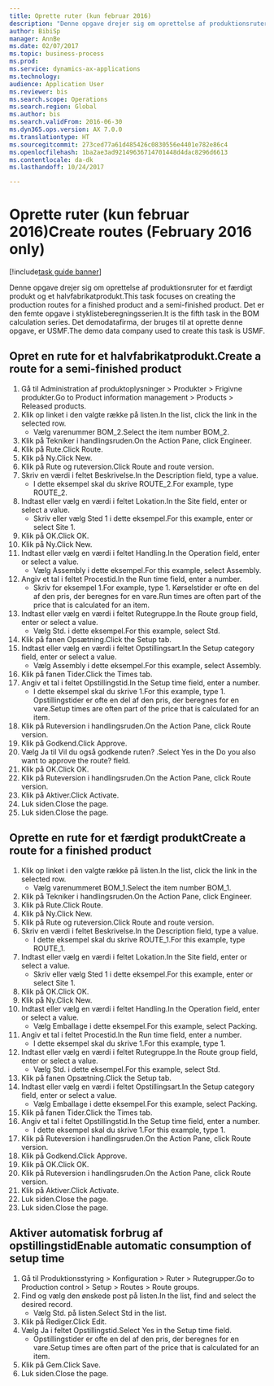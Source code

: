 ```yaml
--- 
title: Oprette ruter (kun februar 2016)
description: "Denne opgave drejer sig om oprettelse af produktionsruter for et færdigt produkt og et halvfabrikatprodukt."
author: BibiSp
manager: AnnBe
ms.date: 02/07/2017
ms.topic: business-process
ms.prod: 
ms.service: dynamics-ax-applications
ms.technology: 
audience: Application User
ms.reviewer: bis
ms.search.scope: Operations
ms.search.region: Global
ms.author: bis
ms.search.validFrom: 2016-06-30
ms.dyn365.ops.version: AX 7.0.0
ms.translationtype: HT
ms.sourcegitcommit: 273ced77a61d485426c0830556e4401e782e86c4
ms.openlocfilehash: 1ba2ae3ad92149636714701448d4dac8296d6613
ms.contentlocale: da-dk
ms.lasthandoff: 10/24/2017

---
```

# <a name="create-routes-february-2016-only"></a><span data-ttu-id="9a2fd-103">Oprette ruter (kun februar 2016)</span><span class="sxs-lookup"><span data-stu-id="9a2fd-103">Create routes (February 2016 only)</span></span>

[!include[task guide banner](../../includes/task-guide-banner.md)]

<span data-ttu-id="9a2fd-104">Denne opgave drejer sig om oprettelse af produktionsruter for et færdigt produkt og et halvfabrikatprodukt.</span><span class="sxs-lookup"><span data-stu-id="9a2fd-104">This task focuses on creating the production routes for a finished product and a semi-finished product.</span></span> <span data-ttu-id="9a2fd-105">Det er den femte opgave i styklisteberegningsserien.</span><span class="sxs-lookup"><span data-stu-id="9a2fd-105">It is the fifth task in the BOM calculation series.</span></span> <span data-ttu-id="9a2fd-106">Det demodatafirma, der bruges til at oprette denne opgave, er USMF.</span><span class="sxs-lookup"><span data-stu-id="9a2fd-106">The demo data company used to create this task is USMF.</span></span>


## <a name="create-a-route-for-a-semi-finished-product"></a><span data-ttu-id="9a2fd-107">Opret en rute for et halvfabrikatprodukt.</span><span class="sxs-lookup"><span data-stu-id="9a2fd-107">Create a route for a semi-finished product</span></span>
1. <span data-ttu-id="9a2fd-108">Gå til Administration af produktoplysninger > Produkter > Frigivne produkter.</span><span class="sxs-lookup"><span data-stu-id="9a2fd-108">Go to Product information management > Products > Released products.</span></span>
2. <span data-ttu-id="9a2fd-109">Klik op linket i den valgte række på listen.</span><span class="sxs-lookup"><span data-stu-id="9a2fd-109">In the list, click the link in the selected row.</span></span>
    * <span data-ttu-id="9a2fd-110">Vælg varenummer BOM_2.</span><span class="sxs-lookup"><span data-stu-id="9a2fd-110">Select the item number BOM_2.</span></span>  
3. <span data-ttu-id="9a2fd-111">Klik på Tekniker i handlingsruden.</span><span class="sxs-lookup"><span data-stu-id="9a2fd-111">On the Action Pane, click Engineer.</span></span>
4. <span data-ttu-id="9a2fd-112">Klik på Rute.</span><span class="sxs-lookup"><span data-stu-id="9a2fd-112">Click Route.</span></span>
5. <span data-ttu-id="9a2fd-113">Klik på Ny.</span><span class="sxs-lookup"><span data-stu-id="9a2fd-113">Click New.</span></span>
6. <span data-ttu-id="9a2fd-114">Klik på Rute og ruteversion.</span><span class="sxs-lookup"><span data-stu-id="9a2fd-114">Click Route and route version.</span></span>
7. <span data-ttu-id="9a2fd-115">Skriv en værdi i feltet Beskrivelse.</span><span class="sxs-lookup"><span data-stu-id="9a2fd-115">In the Description field, type a value.</span></span>
    * <span data-ttu-id="9a2fd-116">I dette eksempel skal du skrive ROUTE_2.</span><span class="sxs-lookup"><span data-stu-id="9a2fd-116">For example, type ROUTE_2.</span></span>  
8. <span data-ttu-id="9a2fd-117">Indtast eller vælg en værdi i feltet Lokation.</span><span class="sxs-lookup"><span data-stu-id="9a2fd-117">In the Site field, enter or select a value.</span></span>
    * <span data-ttu-id="9a2fd-118">Skriv eller vælg Sted 1 i dette eksempel.</span><span class="sxs-lookup"><span data-stu-id="9a2fd-118">For this example, enter or select Site 1.</span></span>  
9. <span data-ttu-id="9a2fd-119">Klik på OK.</span><span class="sxs-lookup"><span data-stu-id="9a2fd-119">Click OK.</span></span>
10. <span data-ttu-id="9a2fd-120">Klik på Ny.</span><span class="sxs-lookup"><span data-stu-id="9a2fd-120">Click New.</span></span>
11. <span data-ttu-id="9a2fd-121">Indtast eller vælg en værdi i feltet Handling.</span><span class="sxs-lookup"><span data-stu-id="9a2fd-121">In the Operation field, enter or select a value.</span></span>
    * <span data-ttu-id="9a2fd-122">Vælg Assembly i dette eksempel.</span><span class="sxs-lookup"><span data-stu-id="9a2fd-122">For this example, select Assembly.</span></span>  
12. <span data-ttu-id="9a2fd-123">Angiv et tal i feltet Procestid.</span><span class="sxs-lookup"><span data-stu-id="9a2fd-123">In the Run time field, enter a number.</span></span>
    * <span data-ttu-id="9a2fd-124">Skriv for eksempel 1.</span><span class="sxs-lookup"><span data-stu-id="9a2fd-124">For example, type 1.</span></span> <span data-ttu-id="9a2fd-125">Kørselstider er ofte en del af den pris, der beregnes for en vare.</span><span class="sxs-lookup"><span data-stu-id="9a2fd-125">Run times are often part of the price that is calculated for an item.</span></span>  
13. <span data-ttu-id="9a2fd-126">Indtast eller vælg en værdi i feltet Rutegruppe.</span><span class="sxs-lookup"><span data-stu-id="9a2fd-126">In the Route group field, enter or select a value.</span></span>
    * <span data-ttu-id="9a2fd-127">Vælg Std. i dette eksempel.</span><span class="sxs-lookup"><span data-stu-id="9a2fd-127">For this example, select Std.</span></span>  
14. <span data-ttu-id="9a2fd-128">Klik på fanen Opsætning.</span><span class="sxs-lookup"><span data-stu-id="9a2fd-128">Click the Setup tab.</span></span>
15. <span data-ttu-id="9a2fd-129">Indtast eller vælg en værdi i feltet Opstillingsart.</span><span class="sxs-lookup"><span data-stu-id="9a2fd-129">In the Setup category field, enter or select a value.</span></span>
    * <span data-ttu-id="9a2fd-130">Vælg Assembly i dette eksempel.</span><span class="sxs-lookup"><span data-stu-id="9a2fd-130">For this example, select Assembly.</span></span>  
16. <span data-ttu-id="9a2fd-131">Klik på fanen Tider.</span><span class="sxs-lookup"><span data-stu-id="9a2fd-131">Click the Times tab.</span></span>
17. <span data-ttu-id="9a2fd-132">Angiv et tal i feltet Opstillingstid.</span><span class="sxs-lookup"><span data-stu-id="9a2fd-132">In the Setup time field, enter a number.</span></span>
    * <span data-ttu-id="9a2fd-133">I dette eksempel skal du skrive 1.</span><span class="sxs-lookup"><span data-stu-id="9a2fd-133">For this example, type 1.</span></span> <span data-ttu-id="9a2fd-134">Opstillingstider er ofte en del af den pris, der beregnes for en vare.</span><span class="sxs-lookup"><span data-stu-id="9a2fd-134">Setup times are often part of the price that is calculated for an item.</span></span>  
18. <span data-ttu-id="9a2fd-135">Klik på Ruteversion i handlingsruden.</span><span class="sxs-lookup"><span data-stu-id="9a2fd-135">On the Action Pane, click Route version.</span></span>
19. <span data-ttu-id="9a2fd-136">Klik på Godkend.</span><span class="sxs-lookup"><span data-stu-id="9a2fd-136">Click Approve.</span></span>
20. <span data-ttu-id="9a2fd-137">Vælg Ja til Vil du også godkende ruten? .</span><span class="sxs-lookup"><span data-stu-id="9a2fd-137">Select Yes in the Do you also want to approve the route? field.</span></span>
21. <span data-ttu-id="9a2fd-138">Klik på OK.</span><span class="sxs-lookup"><span data-stu-id="9a2fd-138">Click OK.</span></span>
22. <span data-ttu-id="9a2fd-139">Klik på Ruteversion i handlingsruden.</span><span class="sxs-lookup"><span data-stu-id="9a2fd-139">On the Action Pane, click Route version.</span></span>
23. <span data-ttu-id="9a2fd-140">Klik på Aktiver.</span><span class="sxs-lookup"><span data-stu-id="9a2fd-140">Click Activate.</span></span>
24. <span data-ttu-id="9a2fd-141">Luk siden.</span><span class="sxs-lookup"><span data-stu-id="9a2fd-141">Close the page.</span></span>
25. <span data-ttu-id="9a2fd-142">Luk siden.</span><span class="sxs-lookup"><span data-stu-id="9a2fd-142">Close the page.</span></span>

## <a name="create-a-route-for-a-finished-product"></a><span data-ttu-id="9a2fd-143">Oprette en rute for et færdigt produkt</span><span class="sxs-lookup"><span data-stu-id="9a2fd-143">Create a route for a finished product</span></span>
1. <span data-ttu-id="9a2fd-144">Klik op linket i den valgte række på listen.</span><span class="sxs-lookup"><span data-stu-id="9a2fd-144">In the list, click the link in the selected row.</span></span>
    * <span data-ttu-id="9a2fd-145">Vælg varenummeret BOM_1.</span><span class="sxs-lookup"><span data-stu-id="9a2fd-145">Select the item number BOM_1.</span></span>  
2. <span data-ttu-id="9a2fd-146">Klik på Tekniker i handlingsruden.</span><span class="sxs-lookup"><span data-stu-id="9a2fd-146">On the Action Pane, click Engineer.</span></span>
3. <span data-ttu-id="9a2fd-147">Klik på Rute.</span><span class="sxs-lookup"><span data-stu-id="9a2fd-147">Click Route.</span></span>
4. <span data-ttu-id="9a2fd-148">Klik på Ny.</span><span class="sxs-lookup"><span data-stu-id="9a2fd-148">Click New.</span></span>
5. <span data-ttu-id="9a2fd-149">Klik på Rute og ruteversion.</span><span class="sxs-lookup"><span data-stu-id="9a2fd-149">Click Route and route version.</span></span>
6. <span data-ttu-id="9a2fd-150">Skriv en værdi i feltet Beskrivelse.</span><span class="sxs-lookup"><span data-stu-id="9a2fd-150">In the Description field, type a value.</span></span>
    * <span data-ttu-id="9a2fd-151">I dette eksempel skal du skrive ROUTE_1.</span><span class="sxs-lookup"><span data-stu-id="9a2fd-151">For this example, type ROUTE_1.</span></span>  
7. <span data-ttu-id="9a2fd-152">Indtast eller vælg en værdi i feltet Lokation.</span><span class="sxs-lookup"><span data-stu-id="9a2fd-152">In the Site field, enter or select a value.</span></span>
    * <span data-ttu-id="9a2fd-153">Skriv eller vælg Sted 1 i dette eksempel.</span><span class="sxs-lookup"><span data-stu-id="9a2fd-153">For this example, enter or select Site 1.</span></span>  
8. <span data-ttu-id="9a2fd-154">Klik på OK.</span><span class="sxs-lookup"><span data-stu-id="9a2fd-154">Click OK.</span></span>
9. <span data-ttu-id="9a2fd-155">Klik på Ny.</span><span class="sxs-lookup"><span data-stu-id="9a2fd-155">Click New.</span></span>
10. <span data-ttu-id="9a2fd-156">Indtast eller vælg en værdi i feltet Handling.</span><span class="sxs-lookup"><span data-stu-id="9a2fd-156">In the Operation field, enter or select a value.</span></span>
    * <span data-ttu-id="9a2fd-157">Vælg Emballage i dette eksempel.</span><span class="sxs-lookup"><span data-stu-id="9a2fd-157">For this example, select Packing.</span></span>  
11. <span data-ttu-id="9a2fd-158">Angiv et tal i feltet Procestid.</span><span class="sxs-lookup"><span data-stu-id="9a2fd-158">In the Run time field, enter a number.</span></span>
    * <span data-ttu-id="9a2fd-159">I dette eksempel skal du skrive 1.</span><span class="sxs-lookup"><span data-stu-id="9a2fd-159">For this example, type 1.</span></span>  
12. <span data-ttu-id="9a2fd-160">Indtast eller vælg en værdi i feltet Rutegruppe.</span><span class="sxs-lookup"><span data-stu-id="9a2fd-160">In the Route group field, enter or select a value.</span></span>
    * <span data-ttu-id="9a2fd-161">Vælg Std. i dette eksempel.</span><span class="sxs-lookup"><span data-stu-id="9a2fd-161">For this example, select Std.</span></span>  
13. <span data-ttu-id="9a2fd-162">Klik på fanen Opsætning.</span><span class="sxs-lookup"><span data-stu-id="9a2fd-162">Click the Setup tab.</span></span>
14. <span data-ttu-id="9a2fd-163">Indtast eller vælg en værdi i feltet Opstillingsart.</span><span class="sxs-lookup"><span data-stu-id="9a2fd-163">In the Setup category field, enter or select a value.</span></span>
    * <span data-ttu-id="9a2fd-164">Vælg Emballage i dette eksempel.</span><span class="sxs-lookup"><span data-stu-id="9a2fd-164">For this example, select Packing.</span></span>  
15. <span data-ttu-id="9a2fd-165">Klik på fanen Tider.</span><span class="sxs-lookup"><span data-stu-id="9a2fd-165">Click the Times tab.</span></span>
16. <span data-ttu-id="9a2fd-166">Angiv et tal i feltet Opstillingstid.</span><span class="sxs-lookup"><span data-stu-id="9a2fd-166">In the Setup time field, enter a number.</span></span>
    * <span data-ttu-id="9a2fd-167">I dette eksempel skal du skrive 1.</span><span class="sxs-lookup"><span data-stu-id="9a2fd-167">For this example, type 1.</span></span>  
17. <span data-ttu-id="9a2fd-168">Klik på Ruteversion i handlingsruden.</span><span class="sxs-lookup"><span data-stu-id="9a2fd-168">On the Action Pane, click Route version.</span></span>
18. <span data-ttu-id="9a2fd-169">Klik på Godkend.</span><span class="sxs-lookup"><span data-stu-id="9a2fd-169">Click Approve.</span></span>
19. <span data-ttu-id="9a2fd-170">Klik på OK.</span><span class="sxs-lookup"><span data-stu-id="9a2fd-170">Click OK.</span></span>
20. <span data-ttu-id="9a2fd-171">Klik på Ruteversion i handlingsruden.</span><span class="sxs-lookup"><span data-stu-id="9a2fd-171">On the Action Pane, click Route version.</span></span>
21. <span data-ttu-id="9a2fd-172">Klik på Aktiver.</span><span class="sxs-lookup"><span data-stu-id="9a2fd-172">Click Activate.</span></span>
22. <span data-ttu-id="9a2fd-173">Luk siden.</span><span class="sxs-lookup"><span data-stu-id="9a2fd-173">Close the page.</span></span>
23. <span data-ttu-id="9a2fd-174">Luk siden.</span><span class="sxs-lookup"><span data-stu-id="9a2fd-174">Close the page.</span></span>

## <a name="enable-automatic-consumption-of-setup-time"></a><span data-ttu-id="9a2fd-175">Aktiver automatisk forbrug af opstillingstid</span><span class="sxs-lookup"><span data-stu-id="9a2fd-175">Enable automatic consumption of setup time</span></span>
1. <span data-ttu-id="9a2fd-176">Gå til Produktionsstyring > Konfiguration > Ruter > Rutegrupper.</span><span class="sxs-lookup"><span data-stu-id="9a2fd-176">Go to Production control > Setup > Routes > Route groups.</span></span>
2. <span data-ttu-id="9a2fd-177">Find og vælg den ønskede post på listen.</span><span class="sxs-lookup"><span data-stu-id="9a2fd-177">In the list, find and select the desired record.</span></span>
    * <span data-ttu-id="9a2fd-178">Vælg Std. på listen.</span><span class="sxs-lookup"><span data-stu-id="9a2fd-178">Select Std in the list.</span></span>  
3. <span data-ttu-id="9a2fd-179">Klik på Rediger.</span><span class="sxs-lookup"><span data-stu-id="9a2fd-179">Click Edit.</span></span>
4. <span data-ttu-id="9a2fd-180">Vælg Ja i feltet Opstillingstid.</span><span class="sxs-lookup"><span data-stu-id="9a2fd-180">Select Yes in the Setup time field.</span></span>
    * <span data-ttu-id="9a2fd-181">Opstillingstider er ofte en del af den pris, der beregnes for en vare.</span><span class="sxs-lookup"><span data-stu-id="9a2fd-181">Setup times are often part of the price that is calculated for an item.</span></span>  
5. <span data-ttu-id="9a2fd-182">Klik på Gem.</span><span class="sxs-lookup"><span data-stu-id="9a2fd-182">Click Save.</span></span>
6. <span data-ttu-id="9a2fd-183">Luk siden.</span><span class="sxs-lookup"><span data-stu-id="9a2fd-183">Close the page.</span></span>


